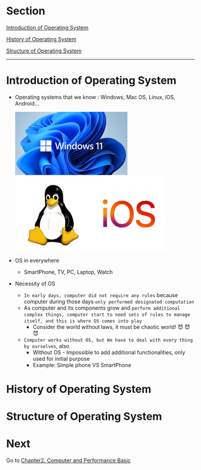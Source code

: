 # Section
[Introduction of Operating System](#Introduction-of-Operating-System)

[History of Operating System](#History-of-Operating-System)

[Structure of Operating System](#Structure-of-Operating-System)


---

# Introduction of Operating System

- Operating systems that we know : Windows, Mac OS, Linux, iOS, Android...
  
  <img src="./res/windows_11.png" alt="windows_11" width="300"/>
  <img src="./res/linux.png" alt="linux" width="200"/>
  <img src="./res/iOS.png" alt="iOS" width="200"/>

- OS in everywhere
  - SmartPhone, TV, PC, Laptop, Watch

- Necessity of OS
  - `In early days, computer did not require any rules` because computer during those days `only performed designated
  computation`
  - As computer and its components grow and `perform additional complex things, computer start to need sets of rules to
  manage itself, and this is where OS comes into play`
      - Consider the world without laws, it must be chaotic world! :smiling_imp: :smiling_imp: :smiling_imp:
  - `Computer works without OS, but We have to deal with every thing by ourselves`, also
    - Without OS - Impossible to add additional functionalities, only used for initial purpose
    - Example: Simple phone VS SmartPhone


# History of Operating System


# Structure of Operating System



# Next

Go to [Chapter2. Computer and Performance Basic](../ch2.computer_and_performance)